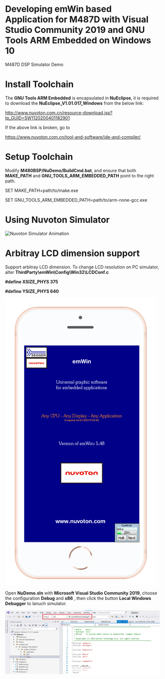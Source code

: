 # Developing emWin based Application for M487D with Visual Studio Community 2019 and GNU Tools ARM Embedded on Windows 10
M487D DSP Simulator Demo

# Install Toolchain
The **GNU Tools ARM Embedded** is encapsulated in **NuEclipse**, it is required to download the **NuEclipse_V1.01.017_Windows** from the below link:

http://www.nuvoton.com.cn/resource-download.jsp?tp_GUID=SW1120200401182901

If the above link is broken, go to 

https://www.nuvoton.com.cn/tool-and-software/ide-and-compiler/

# Setup Toolchain
Modify **M480BSP/NuDemo/BuildCmd.bat**, and ensure that both **MAKE_PATH** and **GNU_TOOLS_ARM_EMBEDDED_PATH** point to the right path.

SET MAKE_PATH=path/to/make.exe

SET GNU_TOOLS_ARM_EMBEDDED_PATH=path/to/arm-none-gcc.exe

# Using Nuvoton Simulator
![Nuvoton Simulator Animation](/NuDemo/res/anim.gif)

# Arbitray LCD dimension support
Support arbitray LCD dimension. To change LCD resolution on PC simulator, alter **ThirdParty\emWin\Config\Win32\LCDConf.c**

**#define XSIZE_PHYS 375**

**#define YSIZE_PHYS 640**

![portrait mode](/NuDemo/res/portrait.png)

Open **NuDemo.sln** with **Microsoft Visual Studio Community 2019**, choose the configuration **Debug** and **x86** , then click the button **Local Windows Debugger** to lanuch simulator.

![Visual Studio 2019](/NuDemo/res/vs2019.png)



